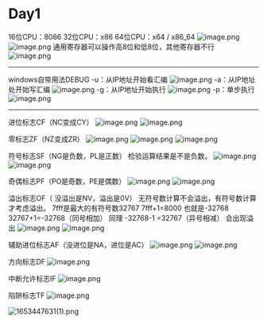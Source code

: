 # Day1

16位CPU：8086
32位CPU：x86
64位CPU：x64 / x86_64
![image.png](https://upload-images.jianshu.io/upload_images/22388988-833c09bb8e3b9358.png?imageMogr2/auto-orient/strip%7CimageView2/2/w/1240)
![image.png](https://upload-images.jianshu.io/upload_images/22388988-cbd8408605d8b460.png?imageMogr2/auto-orient/strip%7CimageView2/2/w/1240)
通用寄存器可以操作高8位和低8位，其他寄存器不行
![image.png](https://upload-images.jianshu.io/upload_images/22388988-fdbd6cb8645c9942.png?imageMogr2/auto-orient/strip%7CimageView2/2/w/1240)

---
windows自带用法DEBUG
-u：从IP地址开始看汇编
![image.png](https://upload-images.jianshu.io/upload_images/22388988-993714610db729a1.png?imageMogr2/auto-orient/strip%7CimageView2/2/w/1240)
-a：从IP地址处开始写汇编
![image.png](https://upload-images.jianshu.io/upload_images/22388988-c6db68f904376fde.png?imageMogr2/auto-orient/strip%7CimageView2/2/w/1240)
-g：从IP地址开始执行
![image.png](https://upload-images.jianshu.io/upload_images/22388988-7a1f1a9dedaae9b8.png?imageMogr2/auto-orient/strip%7CimageView2/2/w/1240)
-p：单步执行
![image.png](https://upload-images.jianshu.io/upload_images/22388988-93102d06a41d823a.png?imageMogr2/auto-orient/strip%7CimageView2/2/w/1240)

---
进位标志CF（NC变成CY）
![image.png](https://upload-images.jianshu.io/upload_images/22388988-16cc1ff214544a2e.png?imageMogr2/auto-orient/strip%7CimageView2/2/w/1240)
![image.png](https://upload-images.jianshu.io/upload_images/22388988-0f1e1c07865923de.png?imageMogr2/auto-orient/strip%7CimageView2/2/w/1240)

零标志ZF（NZ变成ZR）
![image.png](https://upload-images.jianshu.io/upload_images/22388988-666f6a29f67bcb40.png?imageMogr2/auto-orient/strip%7CimageView2/2/w/1240)
![image.png](https://upload-images.jianshu.io/upload_images/22388988-33cf2b4af023772c.png?imageMogr2/auto-orient/strip%7CimageView2/2/w/1240)
![image.png](https://upload-images.jianshu.io/upload_images/22388988-b338a5d9061829a4.png?imageMogr2/auto-orient/strip%7CimageView2/2/w/1240)

符号标志SF（NG是负数，PL是正数）
检验运算结果是不是负数。
![image.png](https://upload-images.jianshu.io/upload_images/22388988-0b7c53caa490e668.png?imageMogr2/auto-orient/strip%7CimageView2/2/w/1240)
![image.png](https://upload-images.jianshu.io/upload_images/22388988-67fbeb5d02701bed.png?imageMogr2/auto-orient/strip%7CimageView2/2/w/1240)

奇偶标志PF（PO是奇数，PE是偶数）
![image.png](https://upload-images.jianshu.io/upload_images/22388988-baf1261b285bae96.png?imageMogr2/auto-orient/strip%7CimageView2/2/w/1240)
![image.png](https://upload-images.jianshu.io/upload_images/22388988-90fc3e593ac49cea.png?imageMogr2/auto-orient/strip%7CimageView2/2/w/1240)

溢出标志OF（ 没溢出是NV，溢出是0V）
无符号数计算不会溢出，有符号数计算才考虑溢出。
7fff是最大的有符号数32767 7fff+1=8000 也就是-32768
32767+1=-32768（同号相加）
同理 -32768-1 =32767（异号相减）
会出现溢出
![image.png](https://upload-images.jianshu.io/upload_images/22388988-2564c5f61fb73395.png?imageMogr2/auto-orient/strip%7CimageView2/2/w/1240)
![image.png](https://upload-images.jianshu.io/upload_images/22388988-c96c4055a6856241.png?imageMogr2/auto-orient/strip%7CimageView2/2/w/1240)

辅助进位标志AF（没进位是NA，进位是AC）
![image.png](https://upload-images.jianshu.io/upload_images/22388988-88ed95193640cec7.png?imageMogr2/auto-orient/strip%7CimageView2/2/w/1240)
![image.png](https://upload-images.jianshu.io/upload_images/22388988-414d1d9bf85d44a6.png?imageMogr2/auto-orient/strip%7CimageView2/2/w/1240)

方向标志DF
![image.png](https://upload-images.jianshu.io/upload_images/22388988-3eab273d26357f0f.png?imageMogr2/auto-orient/strip%7CimageView2/2/w/1240)

中断允许标志IF
![image.png](https://upload-images.jianshu.io/upload_images/22388988-503a11375f008f42.png?imageMogr2/auto-orient/strip%7CimageView2/2/w/1240)

陷阱标志TF
![image.png](https://upload-images.jianshu.io/upload_images/22388988-51427bee4c49bbb6.png?imageMogr2/auto-orient/strip%7CimageView2/2/w/1240)

![1653447631(1).png](https://upload-images.jianshu.io/upload_images/22388988-a9a11bccff2c0765.png?imageMogr2/auto-orient/strip%7CimageView2/2/w/1240)